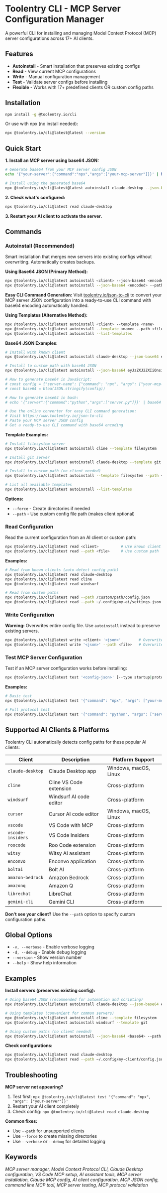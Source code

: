 # Toolentry CLI - MCP Server Configuration Manager

A powerful CLI for installing and managing Model Context Protocol (MCP) server configurations across 17+ AI clients.

## Features

- **Autoinstall** - Smart installation that preserves existing configs
- **Read** - View current MCP configurations 
- **Write** - Manual configuration management
- **Test** - Validate server configs before installing
- **Flexible** - Works with 17+ predefined clients OR custom config paths

## Installation

```bash
npm install -g @toolentry.io/cli
```

Or use with npx (no install needed):
```bash
npx @toolentry.io/cli@latest@latest --version
```

## Quick Start

**1. Install an MCP server using base64 JSON:**
```bash
# Generate base64 from your MCP server config JSON
echo '{"your-server":{"command":"npx","args":["your-mcp-server"]}}' | base64

# Install using the generated base64
npx @toolentry.io/cli@latest@latest autoinstall claude-desktop --json-base64 <your-base64-here>
```

**2. Check what's configured:**
```bash
npx @toolentry.io/cli@latest read claude-desktop
```

**3. Restart your AI client to activate the server.**

## Commands

### Autoinstall (Recommended)

Smart installation that merges new servers into existing configs without overwriting. Automatically creates backups.

**Using Base64 JSON (Primary Method):**
```bash
npx @toolentry.io/cli@latest autoinstall <client> --json-base64 <encoded>         # Use with known client
npx @toolentry.io/cli@latest autoinstall --json-base64 <encoded> --path <file>    # Use with custom path
```

**Easy CLI Command Generation:**
Visit [toolentry.io/json-to-cli](https://www.toolentry.io/json-to-cli) to convert your MCP server JSON configuration into a ready-to-use CLI command with base64 encoding automatically handled.

**Using Templates (Alternative Method):**
```bash
npx @toolentry.io/cli@latest autoinstall <client> --template <name>     # Use built-in template
npx @toolentry.io/cli@latest autoinstall --template <name> --path <file> # Use template with custom path
npx @toolentry.io/cli@latest autoinstall --list-templates               # Show available templates
```

**Base64 JSON Examples:**
```bash
# Install with known client
npx @toolentry.io/cli@latest autoinstall claude-desktop --json-base64 eyJzZXJ2ZXIiOnsiY29tbWFuZCI6Im5weCIsImFyZ3MiOlsieW91ci1tY3Atc2VydmVyIl19fQ==

# Install to custom path with base64 JSON
npx @toolentry.io/cli@latest autoinstall --json-base64 eyJzZXJ2ZXIiOnsiY29tbWFuZCI6Im5weCIsImFyZ3MiOlsieW91ci1zZXJ2ZXIiXX19 --path ./config.json

# How to generate base64 in JavaScript:
# const config = {"server-name": {"command": "npx", "args": ["your-mcp-server"]}}
# const base64 = btoa(JSON.stringify(config))

# How to generate base64 in bash:
# echo '{"server":{"command":"python","args":["server.py"]}}' | base64

# Use the online converter for easy CLI command generation:
# Visit https://www.toolentry.io/json-to-cli
# Paste your MCP server JSON config
# Get a ready-to-use CLI command with base64 encoding
```

**Template Examples:**
```bash
# Install filesystem server
npx @toolentry.io/cli@latest autoinstall cline --template filesystem

# Install git server
npx @toolentry.io/cli@latest autoinstall claude-desktop --template git

# Install to custom path (no client needed)
npx @toolentry.io/cli@latest autoinstall --template filesystem --path ~/.config/my-client/config.json

# List all available templates
npx @toolentry.io/cli@latest autoinstall --list-templates
```

**Options:**
- `--force` - Create directories if needed
- `--path` - Use custom config file path (makes client optional)

### Read Configuration

Read the current configuration from an AI client or custom path:

```bash
npx @toolentry.io/cli@latest read <client>          # Use known client (auto-detect path)
npx @toolentry.io/cli@latest read --path <file>     # Use custom path
```

**Examples:**
```bash
# Read from known clients (auto-detect config path)
npx @toolentry.io/cli@latest read claude-desktop
npx @toolentry.io/cli@latest read cline
npx @toolentry.io/cli@latest read windsurf

# Read from custom paths
npx @toolentry.io/cli@latest read --path /custom/path/config.json
npx @toolentry.io/cli@latest read --path ~/.config/my-ai/settings.json
```

### Write Configuration

**Warning:** Overwrites entire config file. Use `autoinstall` instead to preserve existing servers.

```bash
npx @toolentry.io/cli@latest write <client> '<json>'        # Overwrite known client config
npx @toolentry.io/cli@latest write '<json>' --path <file>   # Overwrite custom path
```

### Test MCP Server Configuration

Test if an MCP server configuration works before installing:

```bash
npx @toolentry.io/cli@latest test '<config-json>' [--type startup|protocol|full] [--timeout ms]
```

**Examples:**
```bash
# Basic test
npx @toolentry.io/cli@latest test '{"command": "npx", "args": ["your-mcp-server"]}'

# Full protocol test
npx @toolentry.io/cli@latest test '{"command": "python", "args": ["server.py"]}' --type protocol
```

## Supported AI Clients & Platforms

Toolentry CLI automatically detects config paths for these popular AI clients:

| Client | Description | Platform Support |
|--------|-------------|------------------|
| `claude-desktop` | Claude Desktop app | Windows, macOS, Linux |
| `cline` | Cline VS Code extension | Cross-platform |
| `windsurf` | Windsurf AI code editor | Cross-platform |
| `cursor` | Cursor AI code editor | Windows, macOS, Linux |
| `vscode` | VS Code with MCP | Cross-platform |
| `vscode-insiders` | VS Code Insiders | Cross-platform |
| `roocode` | Roo Code extension | Cross-platform |
| `witsy` | Witsy AI assistant | Cross-platform |
| `enconvo` | Enconvo application | Cross-platform |
| `boltai` | Bolt AI | Cross-platform |
| `amazon-bedrock` | Amazon Bedrock | Cross-platform |
| `amazonq` | Amazon Q | Cross-platform |
| `librechat` | LibreChat | Cross-platform |
| `gemini-cli` | Gemini CLI | Cross-platform |

**Don't see your client?** Use the `--path` option to specify custom configuration paths.

## Global Options

- `-v, --verbose` - Enable verbose logging
- `-d, --debug` - Enable debug logging
- `--version` - Show version number
- `--help` - Show help information

## Examples

**Install servers (preserves existing config):**
```bash
# Using base64 JSON (recommended for automation and scripting)
npx @toolentry.io/cli@latest autoinstall claude-desktop --json-base64 eyJzZXJ2ZXIiOnsiY29tbWFuZCI6Im5weCIsImFyZ3MiOlsieW91ci1zZXJ2ZXIiXX19

# Using templates (convenient for common servers)
npx @toolentry.io/cli@latest autoinstall cline --template filesystem
npx @toolentry.io/cli@latest autoinstall windsurf --template git

# Using custom paths (no client needed)
npx @toolentry.io/cli@latest autoinstall --json-base64 <base64> --path ~/.config/my-app/config.json
```

**Check configurations:**
```bash
npx @toolentry.io/cli@latest read claude-desktop
npx @toolentry.io/cli@latest read --path ~/.config/my-client/config.json
```

## Troubleshooting

**MCP server not appearing?**
1. Test first: `npx @toolentry.io/cli@latest test '{"command": "npx", "args": ["your-server"]}'`
2. Restart your AI client completely
3. Check config: `npx @toolentry.io/cli@latest read claude-desktop`

**Common fixes:**
- Use `--path` for unsupported clients
- Use `--force` to create missing directories  
- Use `--verbose` or `--debug` for detailed logging

## Keywords

*MCP server manager, Model Context Protocol CLI, Claude Desktop configuration, VS Code MCP setup, AI assistant tools, MCP server installation, Claude MCP config, AI client configuration, MCP JSON config, command line MCP tool, MCP server testing, MCP protocol validation*